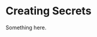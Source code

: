 [title]: # (Creating Secrets)
[tags]: # (XXX)
[priority]: # (4995)
# Creating Secrets
Something here.
